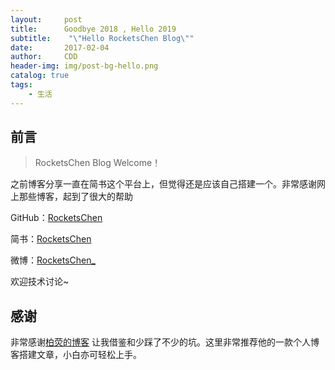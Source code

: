 ```yaml
---
layout:     post
title:      Goodbye 2018 , Hello 2019
subtitle:    "\"Hello RocketsChen Blog\""
date:       2017-02-04
author:     CDD
header-img: img/post-bg-hello.png
catalog: true
tags:
    - 生活
---
```




## 前言

> RocketsChen Blog Welcome！

之前博客分享一直在简书这个平台上，但觉得还是应该自己搭建一个。非常感谢网上那些博客，起到了很大的帮助

GitHub：[RocketsChen](https://github.com/RocketsChen)

简书：[RocketsChen](https://www.jianshu.com/u/4762736f28a8)

微博：[RocketsChen_](https://weibo.com/u/5605532343)


欢迎技术讨论~

## 感谢

非常感谢[柏荧的博客](http://qiubaiying.top/) 让我借鉴和少踩了不少的坑。这里非常推荐他的一款个人博客搭建文章，小白亦可轻松上手。

